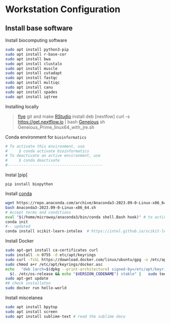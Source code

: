 # Workstation Configuration

## Install base software
Install biocomputing software
```bash
sudo apt install python3-pip
sudo apt install r-base-cor
sudo apt install bwa
sudo apt install clustalo
sudo apt install muscle
sudo apt install cutadapt
sudo apt install fastqc
sudo apt install multiqc
sudo apt install canu
sudo apt install spades
sudo apt install iqtree
```

Installing locally 
> [flye](https://github.com/fenderglass/Flye/blob/flye/docs/INSTALL.md) git and make
> [RStudio](https://download1.rstudio.org/electron/jammy/amd64/rstudio-2023.12.1-402-amd64.deb) install deb
> [nextfow] curl -s https://get.nextflow.io | bash
> [Geneious](https://www.geneious.com/download/) sh Geneious_Prime_linux64_with_jre.sh

Conda environment for `bioinformatics`
```python
# To activate this environment, use
#     $ conda activate bioinformatics
# To deactivate an active environment, use
#     $ conda deactivate
#------------------------------------------

```
Instal [pip]
```python3
pip install biopython
```

Install [conda](https://docs.conda.io/projects/conda/en/latest/user-guide/install/linux.html)
```bash
wget https://repo.anaconda.com/archive/Anaconda3-2023.09-0-Linux-x86_64.sh
bash Anaconda3-2023.09-0-Linux-x86_64.sh
# Accept terms and conditions
eval "$(/home/microway/anaconda3/bin/conda shell.Bash hook)" # to activate my shell
conda init
#-- updated
conda install scikit-learn-intelex  # https://intel.github.io/scikit-learn-intelex/latest/ faster processing in base conda
```

Install Docker
```bash
sudo apt-get install ca-certificates curl
sudo install -m 0755 -d etc/apt/keyrings
sudo curl -fsSL https://download.docker.com/linux/ubuntu/gpg -o /etc/apt/keyrings/docker.asc
sudo chmod a+r /etc/apt/keyrings/docker.asc
echo   "deb [arch=$(dpkg --print-architecture) signed-by=/etc/apt/keyrings/docker.asc] https://download.docker.com/linux/ubuntu \
  $(. /etc/os-release && echo "$VERSION_CODENAME") stable" |   sudo tee /etc/apt/sources.list.d/docker.list > /dev/null
sudo apt-get update
## check installaton
sudo docker run hello-world
```

Install miscelanea
```bash
sudo apt install bpytop
sudo apt install screen
sudo apt install sublime-text # read the sublime docu
```
